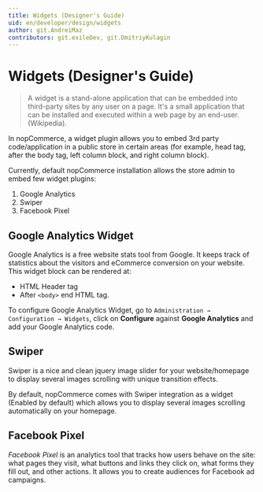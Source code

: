 ```yaml
---
title: Widgets (Designer's Guide)
uid: en/developer/design/widgets
author: git.AndreiMaz
contributors: git.exileDev, git.DmitriyKulagin
---
```


# Widgets (Designer's Guide)

> A widget is a stand-alone application that can be embedded into third-party sites by any user on a page. It's a small application that can be installed and executed within a web page by an end-user. (Wikipedia).

In nopCommerce, a widget plugin allows you to embed 3rd party code/application in a public store in certain areas (for example, head tag, after the body tag, left column block, and right column block).

Currently, default nopCommerce installation allows the store admin to embed few widget plugins:

1. Google Analytics
1. Swiper
1. Facebook Pixel

## Google Analytics Widget

Google Analytics is a free website stats tool from Google. It keeps track of statistics about the visitors and eCommerce conversion on your website. This widget block can be rendered at:

* HTML Header tag
* After `<body>` end HTML tag.

To configure Google Analytics Widget, go to `Administration → Configuration → Widgets`, click on **Configure** against **Google Analytics** and add your Google Analytics code.

## Swiper

Swiper is a nice and clean jquery image slider for your website/homepage to display several images scrolling with unique transition effects.

By default, nopCommerce comes with Swiper integration as a widget (Enabled by default) which allows you to display several images scrolling automatically on your homepage.

## Facebook Pixel

*Facebook Pixel* is an analytics tool that tracks how users behave on the site: what pages they visit, what buttons and links they click on, what forms they fill out, and other actions. It allows you to create audiences for Facebook ad campaigns.
